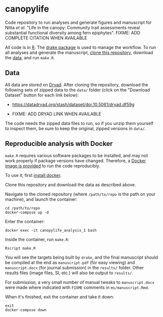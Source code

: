 # canopylife

Code repository to run analyses and generate figures and manuscript for Nitta *et al.* "Life in the canopy: Community trait assessments reveal substantial functional diversity among fern epiphytes". FIXME: ADD COMPLETE CITATION WHEN AVAILABLE

All code is in [R](https://cran.r-project.org/). The [drake package](https://ropensci.github.io/drake/) is used to manage the workflow. To run all analyses and generate the manuscript, [clone this repository](https://git-scm.com/book/en/v2/Git-Basics-Getting-a-Git-Repository), download the [data](#data), and run `make.R`.

## Data

All data are stored on [Dryad](https://datadryad.org/). After cloning the repository, download the following sets of zipped data to the `data/` folder (click on the "Download Dataset" button for each link below):

- https://datadryad.org/stash/dataset/doi:10.5061/dryad.df59g

- FIXME: ADD DRYAD LINK WHEN AVAILABLE

The code needs the zipped data files to run, so if you unzip them yourself to inspect them, be sure to keep the original, zipped versions in `data/`.

## Reproducible analysis with Docker

`make.R` requires various software packages to be installed, and may not work properly if package versions have changed. Therefore, a [Docker image is provided](https://hub.docker.com/r/joelnitta/canopylife) to run the code reproducibly.

To use it, first [install docker](https://docs.docker.com/install/).

Clone this repository and download the data as described above.

Navigate to the cloned repository (where `/path/to/repo` is the path on your machine), and launch the container:

```
cd /path/to/repo
docker-compose up -d
```

Enter the container:

```
docker exec -it canopylife_analysis_1 bash
```

Inside the container, run `make.R`:

```
Rscript make.R
```

You will see the targets being built by `drake`, and the final manuscript should be compiled at the end as `manuscript.pdf` (for easy viewing) and `manuscript.docx` (for journal submission) in the `results/` folder. Other results files (image files, SI, etc.) will also be output to `results/`.

For submission, a very small number of manual tweaks to `manuscript.docx` were made where indicated with `FIXME` comments in `ms/manuscript.Rmd`.

When it's finished, exit the container and take it down:

```
exit
docker-compose down
```
